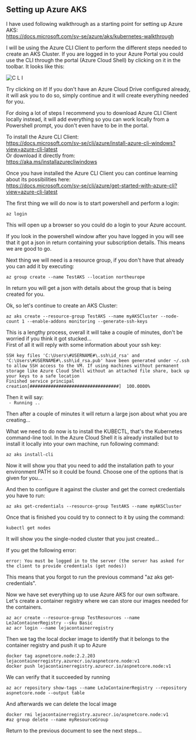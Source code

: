 ## Setting up Azure AKS  

I have used following walkthrough as a starting point for setting up Azure AKS:  
https://docs.microsoft.com/sv-se/azure/aks/kubernetes-walkthrough

I will be using the Azure CLI Client to perform the different steps needed to create an AKS Cluster. If you are logged in to your Azure Portal you could use the CLI through the portal (Azure Cloud Shell) by clicking on it in the toolbar. It looks like this:  
  
![C L I](CLI.png)  
  
Try clicking on it! If you don't have an Azure Cloud Drive configured already, it will ask you to do so, simply continue and it will create everything needed for you.  
  
For doing a lot of steps I recommend you to download Azure CLI Client locally instead, it will add everything so you can work locally from a Powershell prompt, you don't even have to be in the portal.  

To install the Azure CLI Client:  
https://docs.microsoft.com/sv-se/cli/azure/install-azure-cli-windows?view=azure-cli-latest  
Or download it directly from:  
https://aka.ms/installazurecliwindows  

Once you have installed the Azure CLI Client you can continue learning about its possibilities here:  
https://docs.microsoft.com/sv-se/cli/azure/get-started-with-azure-cli?view=azure-cli-latest  


The first thing we will do now is to start powershell and perform a login:  

```az login```

This will open up a browser so you could do a login to your Azure account.  

If you look in the powershell window after you have logged in you will see that it got a json in return containing your subscription details. This means we are good to go.  

Next thing we will need is a resource group, if you don't have that already you can add it by executing:  

```az group create --name TestAKS --location northeurope```  

In return you will get a json with details about the group that is being created for you.  

Ok, so let's continue to create an AKS Cluster:

```az aks create --resource-group TestAKS --name myAKSCluster --node-count 1 --enable-addons monitoring --generate-ssh-keys```  

This is a lengthy process, overall it will take a couple of minutes, don't be worried if you think it got stucked...  
First of all it will reply with some information about your ssh key:  

```
SSH key files 'C:\Users\#USERNAME#\.ssh\id_rsa' and 'C:\Users\#USERNAME#\.ssh\id_rsa.pub' have been generated under ~/.ssh to allow SSH access to the VM. If using machines without permanent storage like Azure Cloud Shell without an attached file share, back up your keys to a safe location
Finished service principal creation[##################################]  100.0000%
```

Then it will say:  
``` - Running ..```

Then after a couple of minutes it will return a large json about what you are creating...  

What we need to do now is to install the KUBECTL, that's the Kubernetes command-line tool. In the Azure Cloud Shell it is already installed but to install it locally into your own machine, run following command:  

```az aks install-cli```  

Now it will show you that you need to add the installation path to your environment PATH so it could be found. Choose one of the options that is given for you...  

And then to configure it against the cluster and get the correct credentials you have to run:  

```az aks get-credentials --resource-group TestAKS --name myAKSCluster```  

Once that is finished you could try to connect to it by using the command:  

```kubectl get nodes```  

It will show you the single-noded cluster that you just created...  

If you get the following error:  

```error: You must be logged in to the server (the server has asked for the client to provide credentials (get nodes))```  

This means that you forgot to run the previous command "az aks get-credentials".

Now we have set everything up to use Azure AKS for our own software. Let's create a container registry where we can store our images needed for the containers.  
```
az acr create --resource-group TestResources --name LeJaContainerRegistry --sku Basic  
az acr login --name lejacontainerregistry  
```
Then we tag the local docker image to identify that it belongs to the container registry and push it up to Azure  
```
docker tag aspnetcore.node:2.2.203 lejacontainerregistry.azurecr.io/aspnetcore.node:v1  
docker push lejacontainerregistry.azurecr.io/aspnetcore.node:v1  
```
We can verify that it succeeded by running  
```
az acr repository show-tags --name LeJaContainerRegistry --repository aspnetcore.node --output table  
```
And afterwards we can delete the local image  
```
docker rmi lejacontainerregistry.azurecr.io/aspnetcore.node:v1  
#az group delete --name myResourceGroup
```  

Return to the previous document to see the next steps...